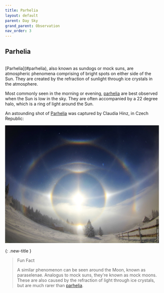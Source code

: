 ```yaml
---
title: Parhelia
layout: default
parent: Day Sky
grand_parent: Observation
nav_order: 3
---
```


## Parhelia

<br />
[Parhelia](#parhelia), also known as sundogs or mock suns, are atmospheric phenomena comprising of bright spots on either side of the Sun. They are created by the refraction of sunlight through ice crystals in the atmosphere.

Most commonly seen in the morning or evening, [parhelia](#parhelia) are best observed when the Sun is low in the sky. They are often accompanied by a 22 degree halo, which is a ring of light around the Sun.

An astounding shot of [Parhelia](#parhelia) was captured by Claudia Hinz, in Czech Republic:

![Parhelia Image](../../assets/images/observation/day%20sky/parahelia/parahelia.jpeg)

{: .new-title }

> Fun Fact
>
> A similar phenomenon can be seen around the Moon, known as paraselenae. Analogus to mock suns, they're known as mock moons. These are also caused by the refraction of light through ice crystals, but are much rarer than [parhelia](#parhelia).
